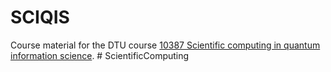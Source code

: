 # SCIQIS

Course material for the DTU course [10387 Scientific computing in quantum information science](https://kurser.dtu.dk/course/10387).
#   S c i e n t i f i c C o m p u t i n g  
 